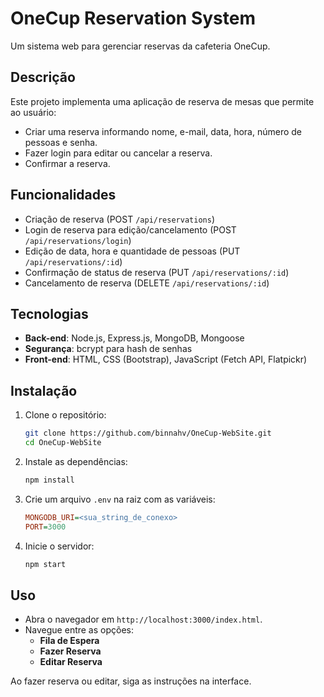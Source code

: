 # OneCup Reservation System

Um sistema web para gerenciar reservas da cafeteria OneCup.

## Descrição

Este projeto implementa uma aplicação de reserva de mesas que permite ao usuário:
- Criar uma reserva informando nome, e-mail, data, hora, número de pessoas e senha.
- Fazer login para editar ou cancelar a reserva.
- Confirmar a reserva.

## Funcionalidades

- Criação de reserva (POST `/api/reservations`) 
- Login de reserva para edição/cancelamento (POST `/api/reservations/login`)
- Edição de data, hora e quantidade de pessoas (PUT `/api/reservations/:id`)
- Confirmação de status de reserva (PUT `/api/reservations/:id`)
- Cancelamento de reserva (DELETE `/api/reservations/:id`)

## Tecnologias

- **Back-end**: Node.js, Express.js, MongoDB, Mongoose
- **Segurança**: bcrypt para hash de senhas
- **Front-end**: HTML, CSS (Bootstrap), JavaScript (Fetch API, Flatpickr)

## Instalação

1. Clone o repositório:
   ```bash
   git clone https://github.com/binnahv/OneCup-WebSite.git
   cd OneCup-WebSite
   ```
2. Instale as dependências:
   ```bash
   npm install
   ```
3. Crie um arquivo `.env` na raiz com as variáveis:
   ```ini
   MONGODB_URI=<sua_string_de_conex o>
   PORT=3000
   ```
4. Inicie o servidor:
   ```bash
   npm start
   ```

## Uso

- Abra o navegador em `http://localhost:3000/index.html`.
- Navegue entre as opções:
  - **Fila de Espera**
  - **Fazer Reserva**
  - **Editar Reserva**

Ao fazer reserva ou editar, siga as instruções na interface.
